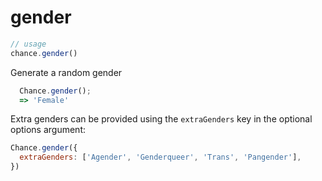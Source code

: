 # gender

```js
// usage
chance.gender()
```

Generate a random gender

```js
  Chance.gender();
  => 'Female'
```

Extra genders can be provided using the `extraGenders` key in the optional options argument:

```js
Chance.gender({
  extraGenders: ['Agender', 'Genderqueer', 'Trans', 'Pangender'],
})
```
